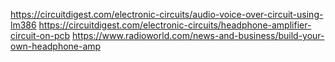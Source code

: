 https://circuitdigest.com/electronic-circuits/audio-voice-over-circuit-using-lm386
https://circuitdigest.com/electronic-circuits/headphone-amplifier-circuit-on-pcb
https://www.radioworld.com/news-and-business/build-your-own-headphone-amp
